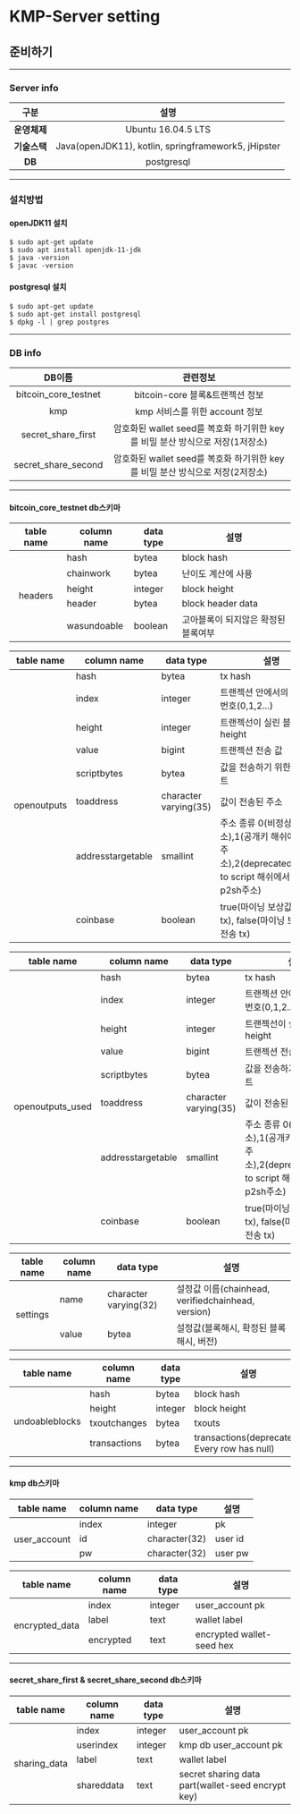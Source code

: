 # KMP-Server setting

## 준비하기
---
### Server  info
|  <center>구분</center> |  <center>설명</center> |
|:--------------------:|:-------------------:|
| <center>**운영체제**</center> | <center>Ubuntu 16.04.5 LTS</center> |
|**<center>기술스택</center>** | <center>Java(openJDK11), kotlin, springframework5, jHipster</center> |
|**<center>DB</center>** | <center>postgresql</center> |

---
### 설치방법
#### openJDK11 설치
~~~
$ sudo apt-get update
$ sudo apt install openjdk-11-jdk
$ java -version
$ javac -version
~~~

#### postgresql 설치
~~~
$ sudo apt-get update
$ sudo apt-get install postgresql
$ dpkg -l | grep postgres
~~~

---
### DB info
|  <center>DB이름</center> |  <center>관련정보</center> |
|:--------------------:|:-------------------:|
| <center>bitcoin_core_testnet</center> | <center>bitcoin-core 블록&트랜젝션 정보 </center> |
|<center>kmp</center> | <center>kmp  서비스를 위한  account 정보</center> |
|<center>secret_share_first</center> | <center>암호화된 wallet seed를 복호화 하기위한 key를 비밀 분산 방식으로 저장(1저장소)</center> |
|<center>secret_share_second</center> | <center>암호화된 wallet seed를 복호화 하기위한 key를 비밀 분산 방식으로 저장(2저장소)</center> |

---
#### bitcoin_core_testnet db스키마
<table>
  <thead>
    <tr>
      <th>table name</th><th>column name</th><th>data type</th><th>설명</th>
    </tr>
    </thead>
    <tbody>
    <tr>
      <td rowspan=6><center>headers</center></td>
    </tr>
    <tr>
      <td>hash</td><td>bytea</td><td>block hash</td>
    </tr>
    <tr>
      <td>chainwork</td><td>bytea</td><td>난이도 계산에 사용</td>
    </tr>
    <tr>
      <td>height</td><td>integer</td><td>block height</td>
    </tr>
    <tr>
      <td>header</td><td>bytea</td><td>block header data</td>
    </tr>
    <tr>
      <td>wasundoable</td><td>boolean</td><td>고아블록이 되지않은 확정된 블록여부</td>
    </tr>
  </tbody>
</table>

<table>
  <thead>
    <tr>
      <th>table name</th><th>column name</th><th>data type</th><th>설명</th>
    </tr>
    </thead>
    <tbody>
    <tr>
      <td rowspan=9><center>openoutputs</center></td>
    </tr>
    <tr>
      <td>hash</td><td>bytea</td><td>tx hash</td>
    </tr>
    <tr>
      <td>index</td><td>integer</td><td>트랜젝션 안에서의 인덱스 번호(0,1,2...)</td>
    </tr>
    <tr>
      <td>height</td><td>integer</td><td>트랜젝선이 실린 블록 height</td>
    </tr>
    <tr>
      <td>value</td><td>bigint</td><td>트랜젝션 전송 값</td>
    </tr>
    <tr>
      <td>scriptbytes</td><td>bytea</td><td>값을 전송하기 위한 스크립트</td>
    </tr>
    <tr>
      <td>toaddress</td><td>character varying(35)</td><td>값이 전송된 주소</td>
    </tr>
    <tr>
      <td>addresstargetable</td><td>smallint</td><td>주소 종류 0(비정상주소),1(공개키 해쉬에서 얻은 주소),2(deprecated),3(pay to script 해쉬에서 얻은 p2sh주소)</td>
    </tr>
    <tr>
      <td>coinbase</td><td>boolean</td><td>true(마이닝 보상값 전송 tx), false(마이닝 보상값 외 전송 tx)</td>
    </tr>
  </tbody>
</table>

<table>
  <thead>
    <tr>
      <th>table name</th><th>column name</th><th>data type</th><th>설명</th>
    </tr>
    </thead>
    <tbody>
    <tr>
      <td rowspan=9><center>openoutputs_used</center></td>
    </tr>
    <tr>
      <td>hash</td><td>bytea</td><td>tx hash</td>
    </tr>
    <tr>
      <td>index</td><td>integer</td><td>트랜젝션 안에서의 인덱스 번호(0,1,2...)</td>
    </tr>
    <tr>
      <td>height</td><td>integer</td><td>트랜젝선이 실린 블록 height</td>
    </tr>
    <tr>
      <td>value</td><td>bigint</td><td>트랜젝션 전송 값</td>
    </tr>
    <tr>
      <td>scriptbytes</td><td>bytea</td><td>값을 전송하기 위한 스크립트</td>
    </tr>
    <tr>
      <td>toaddress</td><td>character varying(35)</td><td>값이 전송된 주소</td>
    </tr>
    <tr>
      <td>addresstargetable</td><td>smallint</td><td>주소 종류 0(비정상주소),1(공개키 해쉬에서 얻은 주소),2(deprecated),3(pay to script 해쉬에서 얻은 p2sh주소)</td>
    </tr>
    <tr>
      <td>coinbase</td><td>boolean</td><td>true(마이닝 보상값 전송 tx), false(마이닝 보상값 외 전송 tx)</td>
    </tr>
  </tbody>
</table>

<table>
  <thead>
    <tr>
      <th>table name</th><th>column name</th><th>data type</th><th>설명</th>
    </tr>
    </thead>
    <tbody>
    <tr>
      <td rowspan=4><center>settings</center></td>
    </tr>
    <tr>
      <td>name</td><td>character varying(32)</td><td>설정값 이름(chainhead, verifiedchainhead, version)</td>
    </tr>
    <tr>
      <td>value</td><td>bytea</td><td>설정값(블록해시, 확정된 블록해시, 버전)</td>
    </tr>
  </tbody>
</table>

<table>
  <thead>
    <tr>
      <th>table name</th><th>column name</th><th>data type</th><th>설명</th>
    </tr>
    </thead>
    <tbody>
    <tr>
      <td rowspan=5><center>undoableblocks</center></td>
    </tr>
    <tr>
      <td>hash</td><td>bytea</td><td>block hash</td>
    </tr>
    <tr>
      <td>height</td><td>integer</td><td>block height</td>
    </tr>
    <tr>
      <td>txoutchanges</td><td>bytea</td><td>txouts</td>
    </tr>
    <tr>
      <td>transactions</td><td>bytea</td><td>transactions(deprecated? Every row has null)</td>
    </tr>
  </tbody>
</table>

---
#### kmp db스키마
<table>
  <thead>
    <tr>
      <th>table name</th><th>column name</th><th>data type</th><th>설명</th>
    </tr>
    </thead>
    <tbody>
    <tr>
      <td rowspan=4><center>user_account</center></td>
    </tr>
    <tr>
      <td>index</td><td>integer</td><td>pk</td>
    </tr>
    <tr>
      <td>id</td><td>character(32)</td><td>user id</td>
    </tr>
    <tr>
      <td>pw</td><td>character(32)</td><td>user pw</td>
    </tr>
  </tbody>
</table>

<table>
  <thead>
    <tr>
      <th>table name</th><th>column name</th><th>data type</th><th>설명</th>
    </tr>
    </thead>
    <tbody>
    <tr>
      <td rowspan=4><center>encrypted_data</center></td>
    </tr>
    <tr>
      <td>index</td><td>integer</td><td>user_account pk</td>
    </tr>
    <tr>
      <td>label</td><td>text</td><td>wallet label</td>
    </tr>
    <tr>
      <td>encrypted</td><td>text</td><td>encrypted wallet-seed hex</td>
    </tr>
  </tbody>
</table>

---
#### secret_share_first & secret_share_second db스키마
<table>
  <thead>
    <tr>
      <th>table name</th><th>column name</th><th>data type</th><th>설명</th>
    </tr>
    </thead>
    <tbody>
    <tr>
      <td rowspan=5><center>sharing_data</center></td>
    </tr>
    <tr>
      <td>index</td><td>integer</td><td>user_account pk</td>
    </tr>
    <tr>
      <td>userindex</td><td>integer</td><td>kmp db user_account pk</td>
    </tr>
    <tr>
      <td>label</td><td>text</td><td>wallet label</td>
    </tr>
    <tr>
      <td>shareddata</td><td>text</td><td>secret sharing data part(wallet-seed encrypt key)</td>
    </tr>
  </tbody>
</table>
